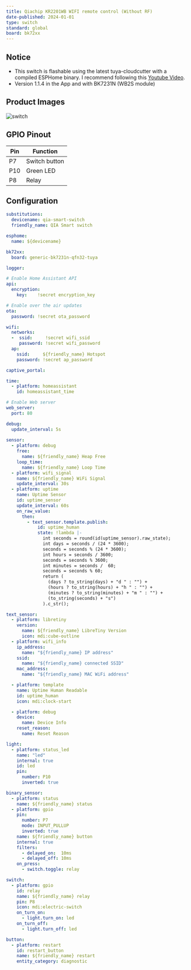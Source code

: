 ```yaml
---
title: Qiachip KR2201WB WIFI remote control (Without RF)
date-published: 2024-01-01
type: switch
standard: global
board: bk72xx
---
```


## Notice

- This switch is flashable using the latest tuya-cloudcutter with a compiled ESPHome binary. I recommend following this [Youtube Video](https://youtu.be/sSj8f-HCHQ0).
- Version 1.1.4 in the App and with BK7231N (WB2S module)

## Product Images

![switch](https://qiachip.com/cdn/shop/products/1_2e22ca5a-07e5-4b06-82bf-afe87dc96dec_540x.jpg?v=1621674409)

## GPIO Pinout

| Pin | Function      |
| --- | ------------- |
| P7  | Switch button |
| P10 | Green LED     |
| P8  | Relay         |

## Configuration

```yml
substitutions:
  devicename: qia-smart-switch
  friendly_name: QIA Smart switch

esphome:
  name: ${devicename}

bk72xx:
  board: generic-bk7231n-qfn32-tuya

logger:

# Enable Home Assistant API
api:
  encryption:
    key:    !secret encryption_key

# Enable over the air updates
ota:
  password: !secret ota_password 

wifi:
  networks:
  -  ssid:     !secret wifi_ssid
     password: !secret wifi_password
  ap:
    ssid:     ${friendly_name} Hotspot
    password: !secret ap_password 

captive_portal:

time:
  - platform: homeassistant
    id: homeassistant_time

# Enable Web server
web_server:
  port: 80

debug:
  update_interval: 5s
  
sensor:
  - platform: debug
    free:
      name: ${friendly_name} Heap Free
    loop_time:
      name: ${friendly_name} Loop Time  
  - platform: wifi_signal
    name: ${friendly_name} WiFi Signal
    update_interval: 30s   
  - platform: uptime
    name: Uptime Sensor
    id: uptime_sensor
    update_interval: 60s
    on_raw_value:
      then:
        - text_sensor.template.publish:
            id: uptime_human
            state: !lambda |-
              int seconds = round(id(uptime_sensor).raw_state);
              int days = seconds / (24 * 3600);
              seconds = seconds % (24 * 3600);
              int hours = seconds / 3600;
              seconds = seconds % 3600;
              int minutes = seconds /  60;
              seconds = seconds % 60;
              return (
                (days ? to_string(days) + "d " : "") +
                (hours ? to_string(hours) + "h " : "") +
                (minutes ? to_string(minutes) + "m " : "") +
                (to_string(seconds) + "s")
              ).c_str();

text_sensor:
  - platform: libretiny
    version:
      name: ${friendly_name} LibreTiny Version
      icon: mdi:cube-outline
  - platform: wifi_info
    ip_address:
      name: "${friendly_name} IP address"
    ssid:
      name: "${friendly_name} connected SSID"
    mac_address:
      name: "${friendly_name} MAC WiFi address"

  - platform: template
    name: Uptime Human Readable
    id: uptime_human
    icon: mdi:clock-start

  - platform: debug
    device:
      name: Device Info
    reset_reason:
      name: Reset Reason

light:
  - platform: status_led
    name: "led"
    internal: true
    id: led
    pin: 
      number: P10
      inverted: true

binary_sensor:
  - platform: status
    name: ${friendly_name} status
  - platform: gpio
    pin:
      number: P7
      mode: INPUT_PULLUP
      inverted: true
    name: ${friendly_name} button
    internal: true
    filters:
      - delayed_on:  10ms
      - delayed_off: 10ms
    on_press:
      - switch.toggle: relay

switch:
  - platform: gpio
    id: relay
    name: ${friendly_name} relay
    pin: P8
    icon: mdi:electric-switch
    on_turn_on:
      - light.turn_on: led
    on_turn_off:
      - light.turn_off: led

button:
  - platform: restart
    id: restart_button
    name: ${friendly_name} restart
    entity_category: diagnostic      
```
